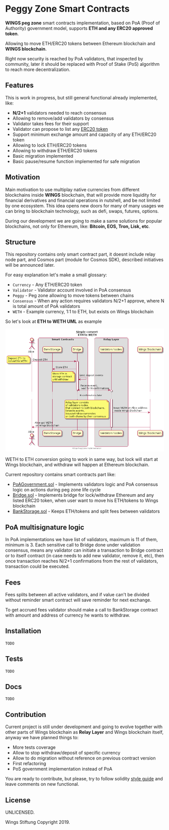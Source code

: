 # Peggy Zone Smart Contracts

**WINGS peg zone** smart contracts implementation, based on PoA (Proof of Authority) government model, supports **ETH and any ERC20 approved token**.

Allowing to move ETH/ERC20 tokens between Ethereum
blockchain and **WINGS blockchain**.

Right now security is reached by PoA validators, that inspected by community, later it should be replaced with Proof of Stake (PoS) algorithm to
reach more decentralization.

## Features

This is work in progress, but still general functional already implemented, like:

* **N/2+1** validators needed to reach consensus
* Allowing to remove/add validators by consensus
* Validator takes fees for their support
* Validator can propose to list any [ERC20 token](https://theethereum.wiki/w/index.php/ERC20_Token_Standard)
* Support minimum exchange amount and capacity of any ETH/ERC20 token
* Allowing to lock ETH/ERC20 tokens
* Allowing to withdraw ETH/ERC20 tokens
* Basic migration implemented
* Basic pause/resume function implemented for safe migration

## Motivation

Main motivation to use multiplay native currencies from
different blockchains inside **WINGS** blockchain, that will provide more liquidity for financial derivatives and financial operations in nutshell, and be not limited by one ecosystem. This idea opens new doors for
many of many usages we can bring to blockchain technology, such as defi, swaps, futures, options.

During our development we are going to make a same
solutions for popular blockchains, not only for Ethereum, like: **Bitcoin, EOS, Tron, Lisk, etc**.

## Structure

This repository contains only smart contract part, it doesnt include relay node part, and Cosmos part (module for Cosmos SDK), described initiatives will be announced later.

For easy explanation let's make a small glossary:
* `Currency`  - Any ETH/ERC20 token
* `Validator` - Validator account involved in PoA consensus
* `Peggy`     - Peg zone allowing to move tokens between chains
* `Consensus` - When any action requires validators N/2+1 approve, where N is total amount of PoA validators
* `WETH`      - Example currency, 1:1 to ETH, but exists on Wings blockchain

So let's look at **ETH to WETH UML** as example

![Wings to WETH UML](/uml/images/eth_wei_flow.png?raw=true "Wings to WETH UML")

WETH to ETH conversion going to work in same way, but lock will start at Wings blockchain, and withdraw will happen at Ethereum blockchain.

Current repository contains smart contracts part like:

* [PoAGovernment.sol](/contracts/PoAGovernment.sol) - Implements validators logic and PoA consensus logic on actions during peg zone life cycle
* [Bridge.sol](/contracts/Bridge.sol)      - Implements bridge for lock/withdraw Ethereum and any listed ERC20 token, when user want to move his ETH/tokens to Wings blockchain
* [BankStorage.sol](/contracts/BankStorage.sol)  - Keeps ETH/tokens and split fees between
validators

## PoA multisignature logic

In PoA implementations we have list of validators, maximum is
11 of them, minimum is 3. Each sensitive call
to Bridge done under validation consensus, means any validator
can initiate a transaction to Bridge contract or to itself contract (in case needs to add new validator, remove it, etc),
then once transaction reaches N/2+1 confirmations from the rest of validators, transaction could be executed.

## Fees

Fees splits between all active validators, and if value can't be divided without reminder smart contract will save reminder for next exchange.

To get accrued fees validator should make a call to BankStorage contract with amount and address of currency he wants to withdraw.

## Installation

    TODO

## Tests

    TODO

## Docs

    TODO

## Contribution

Current project is still under development and going to evolve together with other parts of Wings blockchain as
**Relay Layer** and Wings blockchain itself, anyway we have
planned things to:

* More tests coverage
* Allow to stop withdraw/deposit of specific currency
* Allow to do migration without reference on previous contract version
* First refactoring
* PoS government implementation instead of PoA

You are ready to contribute, but please, try to follow
solidity [style guide](https://solidity.readthedocs.io/en/v0.5.3/style-guide.html) and leave comments on new functional.

## License

UNLICENSED.

Wings Stiftung Copyright 2019.

